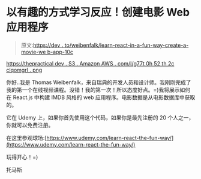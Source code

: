 # 以有趣的方式学习反应！创建电影 Web 应用程序

> 原文:[https://dev . to/weibenfalk/learn-react-in-a-fun-way-create-a-movie-we b-app-10c](https://dev.to/weibenfalk/learn-react-in-a-fun-way-create-a-movie-web-app-1i0c)

[https://thepractical dev . S3 . Amazon AWS . com/I/g77t 0h 52 th 2c clqomgrl . png](https://thepracticaldev.s3.amazonaws.com/i/g77t0h52th2cclqomgrl.png)

你好..我是 Thomas Weibenfalk，来自瑞典的开发人员和设计师。我刚刚完成了我的第一个在线视频课程。没错！我的第一次！所以态度好点。=)我将展示如何在 React.js
中构建 IMDB 风格的 web 应用程序。电影数据是从电影数据库中获取的。

它在 Udemy 上，如果你首先使用这个代码，如果你是最先注册的 20 个人之一，你就可以免费注册。

在这里参观球场:[https://www.udemy.com/learn-react-the-fun-way/](https://www.udemy.com/learn-react-the-fun-way/)

玩得开心！=)

托马斯